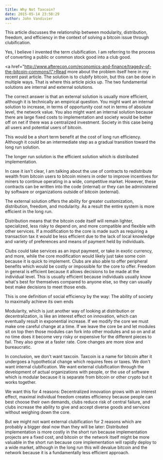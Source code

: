 ```yaml
---
title: Why Not Taxcoin?
date: 2015-05-14 23:58:29
author: John Vandivier
---
```




This article discusses the relationship between modularity, distribution, freedom, and efficiency in the context of solving a bitcoin issue through clubification.

Yes, I believe I invented the term clubification. I am referring to the process of converting a public or common stock good into a club good.

<a href=\"http://www.afterecon.com/economics-and-finance/tragedy-of-the-bitcoin-commons/\">Read more about the problem itself here in my recent past article</a>. The solution is to clubify bitcoin, but this can be done in multiple ways. That is where this article picks up. The two fundamental solutions are internal and external solutions.

The correct answer is that an external solution is usually more efficient, although it is technically an empirical question. You might want an internal solution to increase, in terms of opportunity cost not in terms of absolute level, the network value. You also might want an internal solution because there are large fixed costs to implementation and society would be better off on net if there was a centralized investment. Society in this case being all users and potential users of bitcoin.

This would be a short term benefit at the cost of long run efficiency. Although it could be an intermediate step as a gradual transition toward the long run solution.

The longer run solution is the efficient solution which is distributed implementation.

In case it isn't clear, I am talking about the use of contracts to redistribute wealth from bitcoin users to bitcoin miners in order to improve incentives for miners to continue operating in a wide, competitive market. However, these contracts can be written into the code (internal) or they can be administered by software or organizations outside of bitcoin (external).

The external solution offers the ability for greater customization, distribution, freedom, and modularity. As a result the entire system is more efficient in the long run.

Distribution means that the bitcoin code itself will remain lighter, specialized, less risky to depend on, and more compatible and flexible with other services. If a modification to the core is made such as requiring a transaction tax it would be less efficient due to the lack of local knowledge and variety of preferences and means of payment held by individuals.

Clubs could take services as an input payment, or take in exotic currency, and more, while the core modification would likely just take some coin because it is quick to implement. Clubs are also able to offer peripheral benefits which would be costly or impossible for the core to offer. Freedom in general is efficient because it allows decisions to be made at the individual level. This is usually efficient because individuals usually know what's best for themselves compared to anyone else, so they can usually best make decisions to meet those ends.

This is one definition of social efficiency by the way: The ability of society to maximally achieve its own ends

Modularity, which is just another way of looking at distribution or decentralization, is like an interest effect on innovation, which can eventually result in exponential increase. If we modify the core we must make one careful change at a time. If we leave the core be and let modules sit on top then those modules can fork into other modules and so on and at no time does it become very risky or expensive for the different pieces to fail. They also grow at a faster rate. Core changes are more slow and bureaucratic.

In conclusion, we don't want taxcoin. Taxcoin is a name for bitcoin after it undergoes a hypothetical change which requires fees or taxes. We don't want internal clubification. We want external clubification through the development of actual organizations with people, or the use of software which is modular because it is separate from bitcoin or other crypto but it works together.

We want this for 4 reasons: Decentralized innovation grows with an interest effect, maximal individual freedom creates efficiency because people can best choose their own demands, clubs reduce risk of central failure, and clubs increase the ability to give and accept diverse goods and services without weighing down the core.

But we might not want external clubification for 2 reasons which are probably a bigger deal now than they will be later: Distributed implementation is more costly in the short run because implementation projects are a fixed cost, and bitcoin or the network itself might be more valuable in the short run because core implementation will rapidly deploy to a wide market, although in the long run this will devalue bitcoin and the network because it is a fundamentally less efficient approach.